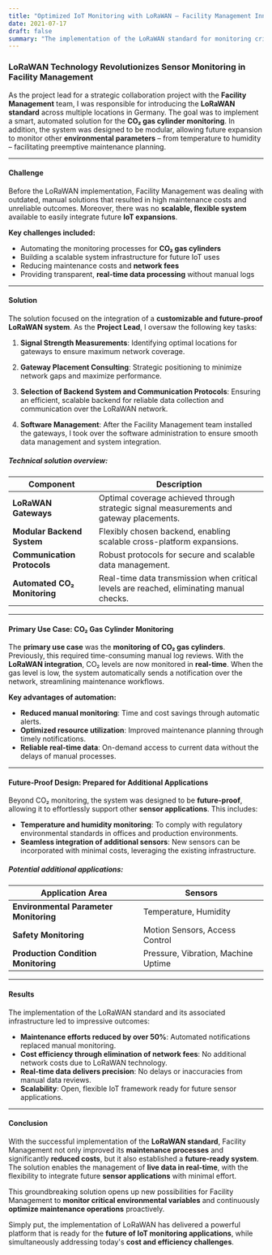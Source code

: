 ```yaml
---
title: "Optimized IoT Monitoring with LoRaWAN – Facility Management Innovation"
date: 2021-07-17
draft: false
summary: "The implementation of the LoRaWAN standard for monitoring critical environmental variables at various locations has significantly increased efficiency, minimized maintenance efforts, and created a future-proof system for IoT applications."
---
```

### LoRaWAN Technology Revolutionizes Sensor Monitoring in Facility Management

As the project lead for a strategic collaboration project with the **Facility Management** team, I was responsible for introducing the **LoRaWAN standard** across multiple locations in Germany. The goal was to implement a smart, automated solution for the **CO₂ gas cylinder monitoring**. In addition, the system was designed to be modular, allowing future expansion to monitor other **environmental parameters** – from temperature to humidity – facilitating preemptive maintenance planning.

---

#### Challenge

Before the LoRaWAN implementation, Facility Management was dealing with outdated, manual solutions that resulted in high maintenance costs and unreliable outcomes. Moreover, there was no **scalable, flexible system** available to easily integrate future **IoT expansions**.

**Key challenges included:**
- Automating the monitoring processes for **CO₂ gas cylinders**
- Building a scalable system infrastructure for future IoT uses
- Reducing maintenance costs and **network fees**
- Providing transparent, **real-time data processing** without manual logs

---

#### Solution

The solution focused on the integration of a **customizable and future-proof LoRaWAN system**. As the **Project Lead**, I oversaw the following key tasks:

1. **Signal Strength Measurements**: Identifying optimal locations for gateways to ensure maximum network coverage.
   
2. **Gateway Placement Consulting**: Strategic positioning to minimize network gaps and maximize performance.
   
3. **Selection of Backend System and Communication Protocols**: Ensuring an efficient, scalable backend for reliable data collection and communication over the LoRaWAN network.
   
4. **Software Management**: After the Facility Management team installed the gateways, I took over the software administration to ensure smooth data management and system integration.

##### Technical solution overview:

| Component                       | Description                                                                            |
|----------------------------------|----------------------------------------------------------------------------------------|
| **LoRaWAN Gateways**             | Optimal coverage achieved through strategic signal measurements and gateway placements. |
| **Modular Backend System**       | Flexibly chosen backend, enabling scalable cross-platform expansions.                  |
| **Communication Protocols**      | Robust protocols for secure and scalable data management.                              |
| **Automated CO₂ Monitoring**     | Real-time data transmission when critical levels are reached, eliminating manual checks.|

---

#### Primary Use Case: CO₂ Gas Cylinder Monitoring

The **primary use case** was the **monitoring of CO₂ gas cylinders**. Previously, this required time-consuming manual log reviews. With the **LoRaWAN integration**, CO₂ levels are now monitored in **real-time**. When the gas level is low, the system automatically sends a notification over the network, streamlining maintenance workflows.

**Key advantages of automation:**
- **Reduced manual monitoring**: Time and cost savings through automatic alerts.
- **Optimized resource utilization**: Improved maintenance planning through timely notifications.
- **Reliable real-time data**: On-demand access to current data without the delays of manual processes.

---

#### Future-Proof Design: Prepared for Additional Applications

Beyond CO₂ monitoring, the system was designed to be **future-proof**, allowing it to effortlessly support other **sensor applications**. This includes:

- **Temperature and humidity monitoring**: To comply with regulatory environmental standards in offices and production environments.
- **Seamless integration of additional sensors**: New sensors can be incorporated with minimal costs, leveraging the existing infrastructure.

##### Potential additional applications:

| Application Area                  | Sensors                                        |
|-----------------------------------|-------------------------------------------------|
| **Environmental Parameter Monitoring** | Temperature, Humidity                           |
| **Safety Monitoring**               | Motion Sensors, Access Control                   |
| **Production Condition Monitoring** | Pressure, Vibration, Machine Uptime              |

---

#### Results

The implementation of the LoRaWAN standard and its associated infrastructure led to impressive outcomes:

- **Maintenance efforts reduced by over 50%**: Automated notifications replaced manual monitoring.
- **Cost efficiency through elimination of network fees**: No additional network costs due to LoRaWAN technology.
- **Real-time data delivers precision**: No delays or inaccuracies from manual data reviews.
- **Scalability**: Open, flexible IoT framework ready for future sensor applications.

---

#### Conclusion

With the successful implementation of the **LoRaWAN standard**, Facility Management not only improved its **maintenance processes** and significantly **reduced costs**, but it also established a **future-ready system**. The solution enables the management of **live data in real-time**, with the flexibility to integrate future **sensor applications** with minimal effort.

This groundbreaking solution opens up new possibilities for Facility Management to **monitor critical environmental variables** and continuously **optimize maintenance operations** proactively. 

Simply put, the implementation of LoRaWAN has delivered a powerful platform that is ready for the **future of IoT monitoring applications**, while simultaneously addressing today's **cost and efficiency challenges**.
